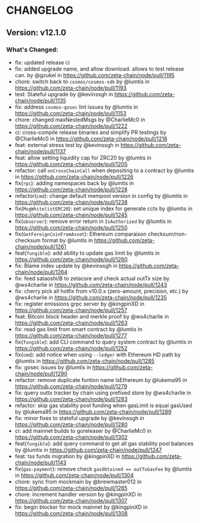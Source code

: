 # CHANGELOG

## Version: v12.1.0
### What's Changed:
* fix: updated release ci
* fix: added upgrade name, and allow download. allows to test release can. by @gzukel in https://github.com/zeta-chain/node/pull/1195
* chore: switch back to `cosmos/cosmos-sdk` by @lumtis in https://github.com/zeta-chain/node/pull/1193
* test: Stateful upgrade by @kevinssgh in https://github.com/zeta-chain/node/pull/1135
* fix: address `cosmos-gosec` lint issues by @lumtis in https://github.com/zeta-chain/node/pull/1153
* chore: changed maxNestedMsgs by @CharlieMc0 in https://github.com/zeta-chain/node/pull/1222
* ci: cross-compile release binaries and simplify PR testings by @CharlieMc0 in https://github.com/zeta-chain/node/pull/1218
* feat: external stress test by @kevinssgh in https://github.com/zeta-chain/node/pull/1137
* feat: allow setting liquidity cap for ZRC20 by @lumtis in https://github.com/zeta-chain/node/pull/1205
* refactor: call `onCrossChainCall` when depositing to a contract by @lumtis in https://github.com/zeta-chain/node/pull/1226
* fix(`rpc`): adding namespaces back by @lumtis in https://github.com/zeta-chain/node/pull/1228
* refactor(`cmd`): change default mempool version in config by @lumtis in https://github.com/zeta-chain/node/pull/1238
* fix(`MsgWhitelistERC20`): set unique index for generate cctx by @lumtis in https://github.com/zeta-chain/node/pull/1245
* fix(`observer`): remove error return in `IsAuthorized` by @lumtis in https://github.com/zeta-chain/node/pull/1250
* fix(`GetForeignCoinFromAsset`): Ethereum comparaison checksum/non-checksum format by @lumtis in https://github.com/zeta-chain/node/pull/1261
* feat(`fungible`): add ability to update gas limit by @lumtis in https://github.com/zeta-chain/node/pull/1260
* fix: Blame index update by @kevinssgh in https://github.com/zeta-chain/node/pull/1264
* fix: feed sataoshi/B to zetacore and check actual outTx size by @ws4charlie in https://github.com/zeta-chain/node/pull/1243
* fix: cherry pick all hotfix from v10.0.x (zero-amount, precision, etc.) by @ws4charlie in https://github.com/zeta-chain/node/pull/1235
* fix: register emissions grpc server by @kingpinXD in https://github.com/zeta-chain/node/pull/1257
* feat: Bitcoin block header and merkle proof by @ws4charlie in https://github.com/zeta-chain/node/pull/1263
* fix: read gas limit from smart contract by @lumtis in https://github.com/zeta-chain/node/pull/1277
* fix(`fungible`): add CLI command to query system contract by @lumtis in https://github.com/zeta-chain/node/pull/1252
* fix(`cmd`): add notice when using `--ledger` with Ethereum HD path by @lumtis in https://github.com/zeta-chain/node/pull/1285
* fix: gosec issues by @lumtis in https://github.com/zeta-chain/node/pull/1290
* refactor: remove duplicate funtion name IsEthereum by @lukema95 in https://github.com/zeta-chain/node/pull/1279
* fix: query outtx tracker by chain using prefixed store by @ws4charlie in https://github.com/zeta-chain/node/pull/1283
* refactor: skip gas stability pool funding when gasLimit is equal gasUsed by @lukema95 in https://github.com/zeta-chain/node/pull/1289
* fix: minor fixes to stateful upgrade by @kevinssgh in https://github.com/zeta-chain/node/pull/1280
* ci: add mainnet builds to goreleaser by @CharlieMc0 in https://github.com/zeta-chain/node/pull/1302
* feat(`fungible`): add query command to get all gas stability pool balances by @lumtis in https://github.com/zeta-chain/node/pull/1247
* feat: tss funds migration by @kingpinXD in https://github.com/zeta-chain/node/pull/1143
* fix(`gas-payment`): remove check `gasObtained == outTxGasFee` by @lumtis in https://github.com/zeta-chain/node/pull/1304
* chore: sync from mockmain  by @brewmaster012 in https://github.com/zeta-chain/node/pull/1265
* chore: increment handler version by @kingpinXD in https://github.com/zeta-chain/node/pull/1307
* fix: begin blocker for mock mainnet by @kingpinXD in https://github.com/zeta-chain/node/pull/1308



